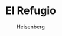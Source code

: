 ---
layout: post
author: Heisenberg
category: Séries
post_date: 2022-08-01
post_modified: 2022-08-01
title: El Refugio
description: 'Uma família vive circunstâncias estranhas enquanto lida com uma aparente invasão alienígena. Com suas telas como única fonte de informação, ex-marido e mulher precisam proteger seus filhos de um inimigo invisível que eles nem sabem que existe.'
poster_path: /11Wc4wwUuDLfsQUlS7XJdKcD9DW.jpg
tmdb_id: 201697
imdb_id: tt15442064
runtime: 40
release_date: 2022
genres:
  - Fantasia
  - Ficção científica
casts:
  - Alberto Guerra
  - Ana Claudia Talancón
  - Zuria Vega
  - Alfredo Castro
  - Paloma Woolrich
  - Camila Valero
crews:
  - Pablo Fendrick
trailer: 7XPQW3Vmv5c
certification: 14
adult: false
vote_average: 7.6
vote_count: 26
qualitys:
  - 1080p
  - 720p
audios:
  - Dual Áudio
  - Português
  - Inglês
extensions:
  - mkv
  - mp4
---